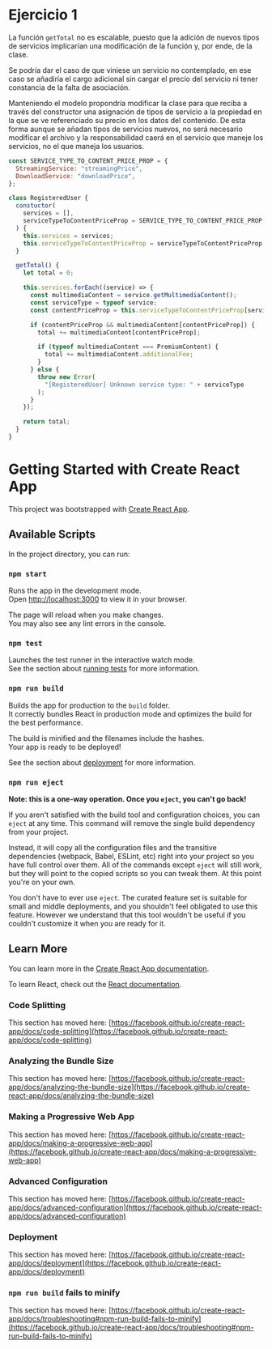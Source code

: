 # Ejercicio 1

La función `getTotal` no es escalable, puesto que la adición de nuevos tipos de servicios implicarían una modificación de la función y, por ende, de la clase.

Se podría dar el caso de que viniese un servicio no contemplado, en ese caso se añadiría el cargo adicional sin cargar el precio del servicio ni tener constancia de la falta de asociación.

Manteniendo el modelo propondría modificar la clase para que reciba a través del constructor una asignación de tipos de servicio a la propiedad en la que se ve referenciado su precio en los datos del contenido. De esta forma aunque se añadan tipos de servicios nuevos, no será necesario modificar el archivo y la responsabilidad caerá en el servicio que maneje los servicios, no el que maneja los usuarios.

```javascript
const SERVICE_TYPE_TO_CONTENT_PRICE_PROP = {
  StreamingService: "streamingPrice",
  DownloadService: "downloadPrice",
};

class RegisteredUser {
  constuctor(
    services = [],
    serviceTypeToContentPriceProp = SERVICE_TYPE_TO_CONTENT_PRICE_PROP
  ) {
    this.services = services;
    this.serviceTypeToContentPriceProp = serviceTypeToContentPriceProp;
  }

  getTotal() {
    let total = 0;

    this.services.forEach((service) => {
      const multimediaContent = service.getMultimediaContent();
      const serviceType = typeof service;
      const contentPriceProp = this.serviceTypeToContentPriceProp[serviceType];

      if (contentPriceProp && multimediaContent[contentPriceProp]) {
        total += multimediaContent[contentPriceProp];

        if (typeof multimediaContent === PremiumContent) {
          total += multimediaContent.additionalFee;
        }
      } else {
        throw new Error(
          "[RegisteredUser] Unknown service type: " + serviceType
        );
      }
    });

    return total;
  }
}
```

# Getting Started with Create React App

This project was bootstrapped with [Create React App](https://github.com/facebook/create-react-app).

## Available Scripts

In the project directory, you can run:

### `npm start`

Runs the app in the development mode.\
Open [http://localhost:3000](http://localhost:3000) to view it in your browser.

The page will reload when you make changes.\
You may also see any lint errors in the console.

### `npm test`

Launches the test runner in the interactive watch mode.\
See the section about [running tests](https://facebook.github.io/create-react-app/docs/running-tests) for more information.

### `npm run build`

Builds the app for production to the `build` folder.\
It correctly bundles React in production mode and optimizes the build for the best performance.

The build is minified and the filenames include the hashes.\
Your app is ready to be deployed!

See the section about [deployment](https://facebook.github.io/create-react-app/docs/deployment) for more information.

### `npm run eject`

**Note: this is a one-way operation. Once you `eject`, you can't go back!**

If you aren't satisfied with the build tool and configuration choices, you can `eject` at any time. This command will remove the single build dependency from your project.

Instead, it will copy all the configuration files and the transitive dependencies (webpack, Babel, ESLint, etc) right into your project so you have full control over them. All of the commands except `eject` will still work, but they will point to the copied scripts so you can tweak them. At this point you're on your own.

You don't have to ever use `eject`. The curated feature set is suitable for small and middle deployments, and you shouldn't feel obligated to use this feature. However we understand that this tool wouldn't be useful if you couldn't customize it when you are ready for it.

## Learn More

You can learn more in the [Create React App documentation](https://facebook.github.io/create-react-app/docs/getting-started).

To learn React, check out the [React documentation](https://reactjs.org/).

### Code Splitting

This section has moved here: [https://facebook.github.io/create-react-app/docs/code-splitting](https://facebook.github.io/create-react-app/docs/code-splitting)

### Analyzing the Bundle Size

This section has moved here: [https://facebook.github.io/create-react-app/docs/analyzing-the-bundle-size](https://facebook.github.io/create-react-app/docs/analyzing-the-bundle-size)

### Making a Progressive Web App

This section has moved here: [https://facebook.github.io/create-react-app/docs/making-a-progressive-web-app](https://facebook.github.io/create-react-app/docs/making-a-progressive-web-app)

### Advanced Configuration

This section has moved here: [https://facebook.github.io/create-react-app/docs/advanced-configuration](https://facebook.github.io/create-react-app/docs/advanced-configuration)

### Deployment

This section has moved here: [https://facebook.github.io/create-react-app/docs/deployment](https://facebook.github.io/create-react-app/docs/deployment)

### `npm run build` fails to minify

This section has moved here: [https://facebook.github.io/create-react-app/docs/troubleshooting#npm-run-build-fails-to-minify](https://facebook.github.io/create-react-app/docs/troubleshooting#npm-run-build-fails-to-minify)

